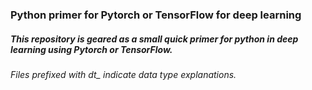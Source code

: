 ### Python primer for Pytorch or TensorFlow for deep learning
##### This repository is geared as a small quick primer for python in deep learning using Pytorch or TensorFlow.
###### Files prefixed with dt_ indicate data type explanations.

